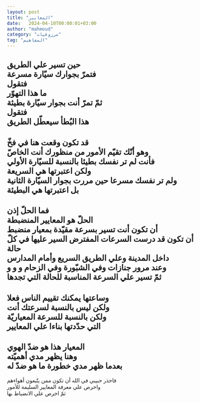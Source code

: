 ```yaml
---
layout: post
title: "المعايير"
date:   2024-04-10T00:00:01+03:00
author: "mahmoud"
category: "مرزوقيات"
tag: "المفاهيم"
---
```



حين تسير علي الطريق  
فتمرّ بجوارك سيّارة مسرعة  
فتقول  
ما هذا التهوّر  
ثمّ تمرّ أنت بجوار سيّارة بطيئة  
فتقول  
هذا البُطأ سيعطّل الطريق  
---------  
قد تكون وقعت هنا في فخّ  
وهو أنّك تقيّم الأمور من منظورك أنت الخاصّ  
فأنت لم تر نفسك بطيئا بالنسبة للسيّارة الأولي  
ولكن اعتبرتها هي السريعة  
ولم تر نفسك مسرعا حين مررت بجوار السيّارة
الثانية  
بل اعتبرتها هي البطيئة  
---------  
فما الحلّ إذن  
الحلّ هو المعايير المنضبطة  
أن تكون أنت تسير بسرعة مقيّدة بمعيار منضبط  
أن تكون قد درست السرعات المفترض السير عليها في كلّ
حالة  
داخل المدينة وعلي الطريق السريع وأمام المدارس  
وعند مرور جنازات وفي الشبّورة وفي الزحام و و و  
ثمّ تسير علي السرعة المناسبة للحالة التي تجدها  
---------  
وساعتها يمكنك تقييم الناس فعلا  
ولكن ليس بالنسبة لسرعتك أنت  
ولكن بالنسبة للسرعة المعياريّة  
التي حدّدتها بناءا علي المعايير  
--------  
المعيار هذا هو ضدّ الهوي  
وهنا يظهر مدي أهميّته  
بعدما ظهر مدي خطورة ما هو ضدّ له  
--------  
فاحذر حبيبي في الله أن تكون ممن يتّبعون أهواءهم  
واحرص علي معرفة المعايير السليمة للأمور  
ثمّ احرص علي الانضباط بها
